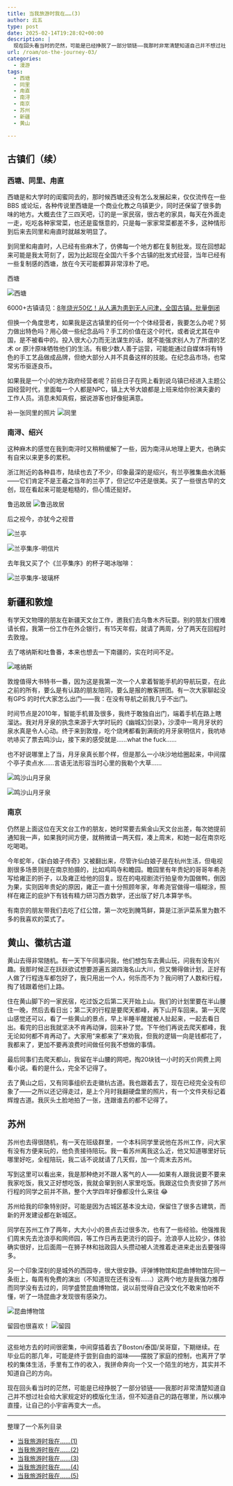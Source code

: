 ```yaml
---
title: 当我旅游时我在……(3)
author: 云五
type: post
date: 2025-02-14T19:28:02+00:00
description: |
  现在回头看当时的茫然，可能是已经挣脱了一部分锁链——我那时非常清楚知道自己并不想过社会给大家规定好的模版化生活，但不知道自己的路在哪里，所以横冲直撞，让自己的小宇宙再变大一点。
url: /roam/on-the-journey-03/
categories:
  - 漫游
tags:
  - 西塘
  - 同里
  - 甪直
  - 南浔
  - 南京
  - 苏州
  - 新疆
  - 黄山

---
```




## 古镇们（续）


### 西塘、同里、甪直

西塘是和大学时的闺蜜同去的，那时候西塘还没有怎么发展起来，仅仅流传在一些 BBS 或论坛，各种传说里西塘是一个商业化教之乌镇更少，同时还保留了很多韵味的地方。大概去住了三四天吧，订的是一家民宿，很古老的家具，每天在外面走一走，吃吃各种家常菜，也还是蛮惬意的，只是每一家家常菜都差不多，这种情形到后来去同里和甪直时就越发明显了。

到同里和甪直时，人已经有些麻木了，仿佛每一个地方都在复制批发。现在回想起来可能是我太苛刻了，因为比起现在全国六千多个古镇的批发式经营，当年已经有一些复制感的西塘，放在今天可能都算非常淳朴了吧。

西塘

![西塘](https://media.go5.dev/go5media/media_attachments/files/114/286/608/025/088/131/original/5bacafaad5b53430.jpeg)

6000+古镇请见：[8年烧光50亿！从人满为患到无人问津，全国古镇，批量倒闭](https://www.bilibili.com/video/BV18NqAYoE2T/)

但换一个角度思考，如果我是这古镇里的任何一个个体经营者，我要怎么办呢？努力做出特色吗？用心做一些纪念品吗？手工的价值在这个时代，或者说尤其在中国，是不被看中的。投入很大心力而无法谋生的话，就不能强求别人为了所谓的艺术 or 原汁原味牺牲他们的生活。有极少数人善于运营，可能能通过自媒体将有特色的手工艺品做成品牌，但绝大部分人并不具备这样的技能。在纪念品市场，也常常劣币驱逐良币。

如果我是一个小的地方政府经营者呢？前些日子在网上看到说乌镇已经进入主题公园经营时代，里面每一个人都是NPC，镇上大爷大娘都是上班来给你扮演夫妻的工作人员。消息未知真假，据说游客也好像挺满意。

补一张同里的照片
![同里](https://media.go5.dev/go5media/media_attachments/files/114/286/592/912/316/167/original/a2ebdc35f1a5f42e.jpeg)

### 南浔、绍兴

这种麻木的感觉在我到南浔时又稍稍缓解了一些，因为南浔从地理上更大，也确实有自宋以来更多的累积。

浙江附近的各种县市，陆续也去了不少，印象最深的是绍兴，有兰亭雅集曲水流觞——它们肯定不是王羲之当年的兰亭了，但记忆中还是很美。买了一些很古早的文创，现在看起来可能是粗糙的，但心情还挺好。

鲁迅故居
![鲁迅故居](https://media.go5.dev/go5media/media_attachments/files/114/286/601/311/351/497/original/829245c0488bea70.jpeg)

后之视今，亦犹今之视昔

![兰亭](https://media.go5.dev/go5media/media_attachments/files/114/286/603/521/842/434/original/886c54a5b228b07e.jpeg)


![兰亭集序-明信片](https://media.go5.dev/go5media/media_attachments/files/107/247/696/084/245/392/original/73f80fce0e361f7e.jpeg)

去年我又买了个《兰亭集序》的杯子喝冰咖啡：

![兰亭集序-玻璃杯](https://media.go5.dev/go5media/media_attachments/files/113/001/492/259/652/646/original/3d1c66f9d8490c59.jpg)

## 新疆和敦煌

有学天文物理的朋友在新疆天文台工作，邀我们去乌鲁木齐玩耍。别的朋友们很难请长假，我第一份工作在外企银行，有15天年假，就请了两周，分了两天在回程时去敦煌。

去了喀纳斯和吐鲁番，本来也想去一下南疆的，实在时间不足。

![喀纳斯](https://media.go5.dev/go5media/media_attachments/files/114/286/640/088/504/045/original/3f0b0fef5243b2e7.jpeg)


敦煌值得大书特书一番，因为这是我第一次一个人拿着智能手机的导航玩耍，在此之前的所有，要么是有认路的朋友陪同，要么是报的散客拼团。有一次大家聊起没有GPS 的时代大家怎么出门——我：在没有导航之前我几乎不出门。

时间节点是2010年，智能手机普及很多，我终于敢独自出门，端着手机在路上瞎溜达。我对月牙泉的执念来源于大学时玩的《幽城幻剑录》，沙漠中一弯月牙状的泉水真是令人心动。终于来到敦煌，吃个烧烤都看到满街的月牙泉明信片，我吭哧吭哧买了票去鸣沙山，接下来的感受就是……what the fuck……

也不好说哪里上了当，月牙泉真长那个样，但是那么一小块沙地给圈起来，中间摆个亭子卖点水……言语无法形容当时心里的我勒个大草……

![鸣沙山月牙泉](https://media.go5.dev/go5media/media_attachments/files/111/797/255/992/175/800/original/09f06fac6f0738e4.jpeg)


![鸣沙山月牙泉](https://media.go5.dev/go5media/media_attachments/files/106/483/752/349/634/609/original/7fad0ecebaec33cd.jpeg)



### 南京

仍然是上面这位在天文台工作的朋友，她时常要去紫金山天文台出差，每次她提前通知我一声，如果我时间方便，就稍微请一两天假，凑上周末，和她一起在南京吃吃喝喝。

今年蛇年，《新白娘子传奇》又被翻出来，尽管许仙白娘子是在杭州生活，但电视剧很多场景则是在南京拍摄的，比如鸡鸣寺和瞻园。瞻园里有年贵妃的哥哥年希尧写给雍正的折子，以及雍正给他的回复。现在的电视剧流行拍皇帝为国做鸭，倒因为果，实则因年贵妃的原因，雍正一直十分照顾年家，年希尧官做得一塌糊涂，照样在雍正的庇护下有钱有精力研习西方数学，还出版了好几本算学书。

有南京的朋友带我们去吃了红公馆，第一次吃到腌笃鲜，算是江浙沪菜系里为数不多的我喜欢的菜式了。

## 黄山、徽杭古道

黄山去得非常随机。有一天下午同事问我，他们想包车去黄山玩，问我有没有兴趣。我那时候正在跃跃欲试想要游遍五湖四海名山大川，但又懒得做计划，正好有人做了行程连车都包好了，我只用出一个人，何乐而不为？我问明了人数和行程，掏了钱跟着他们上路。

住在黄山脚下的一家民宿，吃过饭之后第二天开始上山。我们的计划里要在半山腰住一晚，然后去看日出；第二天的行程是要爬天都峰，再下山开车回来。第一天爬山感觉还可以，看了一些黄山的景点，早上半睡半醒就被人扯起来，一起去看日出。看完的日出我就坚决不肯再动弹，回来补了觉。下午他们再说去爬天都峰，我无论如何都不肯再动了。大家用“来都来了”来劝我，但我的逻辑一向是钱都花了，我都来了，更加不要再浪费时间做任何我不想做的事情。

最后同事们去爬天都山，我留在半山腰的网吧，掏20块钱一小时的天价网费上网看小说。看的是什么，完全不记得了。

去了黄山之后，又有同事组织去走徽杭古道。我也跟着去了，现在已经完全没有印象了——之所以还记得走过，是上个月时我翻硬盘里的照片，有一个文件夹标记着辉煌古道。我灰头土脸地拍了一张，连跟谁去的都不记得了。

## 苏州

苏州也去得很随机，有一天在班级群里，一个本科同学里说他在苏州工作，问大家有没有方便来玩的，他负责接待陪玩。我一看苏州离我这么近，他又知道哪里好玩哪里好吃，全程陪玩，我二话不说就请了几天假，加一个周末去苏州。

写到这里可以看出来，我是那种绝对不跟人客气的人——如果有人跟我说要不要来我家吃饭，我又正好想吃饭，我就会窜到别人家里吃饭。我跟这位负责安排了苏州行程的同学之前并不熟，整个大学四年好像都没什么来往 😂 

苏州给我的印象特别好。可能是因为古城区基本没太动，保留住了很多古建筑，而新的开发建设都在新城区。

同学在苏州工作了两年，大大小小的景点去过很多次，也有了一些经验。他强推我们周末先去沧浪亭和网师园，等工作日再去更流行的园子。沧浪亭人比较少，体验确实很好，比后面周一在狮子林和拙政园人头攒动被人流推着走进来走出去要强得多。

另一个印象深刻的是城外的西园寺，很大很安静。评弹博物馆和昆曲博物馆在同一条街上，每周有免费的演出（不知道现在还有没有……）这两个地方是我强力推荐而同学没有去过的，同学盛赞昆曲博物馆，说以前觉得自己没文化不敢来怕听不懂，听了一场昆曲才发现很有感染力。

![昆曲博物馆](https://media.go5.dev/go5media/media_attachments/files/114/286/646/873/876/944/original/955ee50d3cf7099d.jpeg)


留园也很喜欢！
![留园](https://media.go5.dev/go5media/media_attachments/files/114/286/649/455/500/522/original/3bae1ad2c493d426.jpeg)

----

这些地方去的时间很密集，中间穿插着去了Boston/泰国/吴哥窟，下期继续。在毕业后的那几年，可能是终于尝到自由的滋味——摆脱了家庭的控制，也离开了学校的集体生活，手里有工作的收入，我拼命奔向一个又一个陌生的地方，其实并不知道自己的方向。

现在回头看当时的茫然，可能是已经挣脱了一部分锁链——我那时非常清楚知道自己并不想过社会给大家规定好的模版化生活，但不知道自己的路在哪里，所以横冲直撞，让自己的小宇宙再变大一点。



---

整理了一个系列目录

- [当我旅游时我在……(1)](/roam/on-the-journey-01/)
- [当我旅游时我在……(2)](/roam/on-the-journey-02/)
- [当我旅游时我在……(3)](/roam/on-the-journey-03/)
- [当我旅游时我在……(4)](/roam/on-the-journey-04/)
- [当我旅游时我在……(5)](/roam/on-the-journey-05/)



